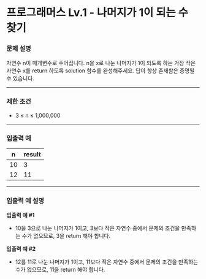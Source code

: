 # 프로그래머스 Lv.1 - 나머지가 1이 되는 수 찾기
### 문제 설명
자연수 n이 매개변수로 주어집니다. n을 x로 나눈 나머지가 1이 되도록 하는 가장 작은 자연수 x를 return 하도록 solution 함수를 완성해주세요. 답이 항상 존재함은 증명될 수 있습니다.

---

### 제한 조건
- 3 ≤ n ≤ 1,000,000

---

### 입출력 예
n | result
----- | -----
10 | 3
12 | 11

---

### 입출력 예 설명
**입출력 예 #1**

- 10을 3으로 나눈 나머지가 1이고, 3보다 작은 자연수 중에서 문제의 조건을 만족하는 수가 없으므로, 3을 return 해야 합니다.

**입출력 예 #2**

- 12를 11로 나눈 나머지가 1이고, 11보다 작은 자연수 중에서 문제의 조건을 만족하는 수가 없으므로, 11을 return 해야 합니다.
